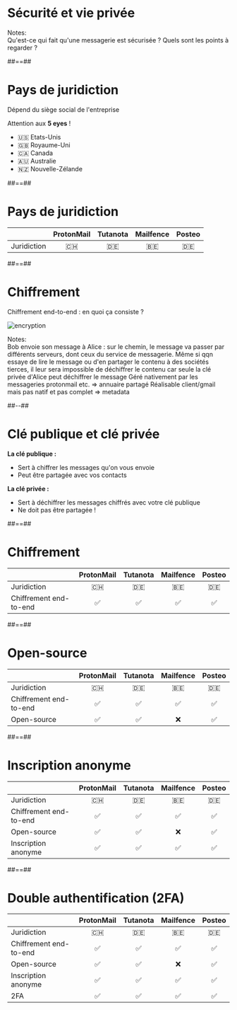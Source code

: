 <!-- .slide: class="transition bg-pink" -->

# Sécurité et vie privée

Notes:  
Qu'est-ce qui fait qu'une messagerie est sécurisée ? Quels sont les points à regarder ?

##==##

# Pays de juridiction

Dépend du siège social de l'entreprise

Attention aux <b>5 eyes</b> !

-   🇺🇸 Etats-Unis
-   🇬🇧 Royaume-Uni
-   🇨🇦 Canada
-   🇦🇺 Australie
-   🇳🇿 Nouvelle-Zélande
<!-- .element: class="list-fragment" -->

##==##

# Pays de juridiction

|             | ProtonMail | Tutanota | Mailfence | Posteo |
| ----------- | :--------: | :------: | :-------: | :----: |
| Juridiction |     🇨🇭     |    🇩🇪    |    🇧🇪     |   🇩🇪   |


##==##

# Chiffrement

Chiffrement end-to-end : en quoi ça consiste ?

![encryption](./assets/images/encryption.png)

Notes:  
Bob envoie son message à Alice : sur le chemin, le message va passer par différents serveurs, dont ceux du service de messagerie. Même si qqn essaye de lire le message ou d'en partager le contenu à des sociétés tierces, il leur sera impossible de déchiffrer le contenu car seule la clé privée d'Alice peut déchiffrer le message
Géré nativement par les messageries protonmail etc. => annuaire partagé
Réalisable client/gmail mais pas natif et pas complet => metadata

##--##

# Clé publique et clé privée

<b>La clé publique :</b>

-   Sert à chiffrer les messages qu'on vous envoie
-   Peut être partagée avec vos contacts

<b>La clé privée :</b>

-   Sert à déchiffrer les messages chiffrés avec votre clé publique
-   Ne doit pas être partagée !

##==##

# Chiffrement

|                        | ProtonMail | Tutanota | Mailfence | Posteo |
| ---------------------- | :--------: | :------: | :-------: | :----: |
| Juridiction            |     🇨🇭     |    🇩🇪    |    🇧🇪     |   🇩🇪   |
| Chiffrement end-to-end |     ✅     |    ✅    |    ✅     |   ✅   |


##==##

# Open-source

|                        | ProtonMail | Tutanota | Mailfence | Posteo |
| ---------------------- | :--------: | :------: | :-------: | :----: |
| Juridiction            |     🇨🇭     |    🇩🇪    |    🇧🇪     |   🇩🇪   |
| Chiffrement end-to-end |     ✅     |    ✅    |    ✅     |   ✅   |
| Open-source            |     ✅     |    ✅    |    ❌     |   ✅   |

##==##

# Inscription anonyme

|                        | ProtonMail | Tutanota | Mailfence | Posteo |
| ---------------------- | :--------: | :------: | :-------: | :----: |
| Juridiction            |     🇨🇭     |    🇩🇪    |    🇧🇪     |   🇩🇪   |
| Chiffrement end-to-end |     ✅     |    ✅    |    ✅     |   ✅   |
| Open-source            |     ✅     |    ✅    |    ❌     |   ✅   |
| Inscription anonyme    |     ✅     |    ✅    |    ✅     |   ✅   |

##==##

# Double authentification (2FA)

|                        | ProtonMail | Tutanota | Mailfence | Posteo |
| ---------------------- | :--------: | :------: | :-------: | :----: |
| Juridiction            |     🇨🇭     |    🇩🇪    |    🇧🇪     |   🇩🇪   |
| Chiffrement end-to-end |     ✅     |    ✅    |    ✅     |   ✅   |
| Open-source            |     ✅     |    ✅    |    ❌     |   ✅   |
| Inscription anonyme    |     ✅     |    ✅    |    ✅     |   ✅   |
| 2FA                    |     ✅     |    ✅    |    ✅     |   ✅   |
